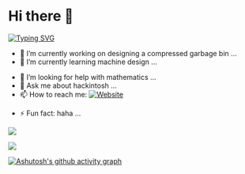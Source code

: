 # Hi there 👋

<a href="https://git.io/typing-svg"><img src="https://readme-typing-svg.demolab.com?font=Satisfy&pause=1000&color=0045DD&center=true&vCenter=true&width=435&lines=Turn+away+and+slam+the+door;%E5%91%8A%E5%88%AB%E8%BF%87%E5%8E%BB%E4%B8%8D%E7%95%99%E4%B8%80%E4%B8%9D%E7%89%B5%E6%8C%82;turnu+kaj+frapu+la+pordon;%E9%81%8E%E5%8E%BB%E3%81%AB%E5%88%A5%E3%82%8C%E3%82%92%E5%91%8A%E3%81%92%E3%81%A6%E5%B0%91%E3%81%97%E3%81%AE%E5%BF%83%E9%85%8D%E3%82%82%E6%AE%8B%E3%81%95%E3%81%AA%E3%81%84;Dreh+dich+weg+und+knall+die+T%C3%BCr+zu;Adieu+au+pass%C3%A9+sans+laisser+une+trace;%E5%91%8A%E5%88%A5%E9%81%8E%E5%8E%BB%E4%B8%8D%E7%95%99%E4%B8%80%E7%B5%B2%E7%89%BD%E6%8E%9B;%E0%B8%9A%E0%B8%AD%E0%B8%81%E0%B8%A5%E0%B8%B2%E0%B8%AD%E0%B8%94%E0%B8%B5%E0%B8%95%E0%B9%82%E0%B8%94%E0%B8%A2%E0%B9%84%E0%B8%A1%E0%B9%88%E0%B8%97%E0%B8%B4%E0%B9%89%E0%B8%87%E0%B8%A3%E0%B9%88%E0%B8%AD%E0%B8%87%E0%B8%A3%E0%B8%AD%E0%B8%A2;%D0%9F%D1%80%D0%BE%D1%89%D0%B0%D0%BD%D0%B8%D0%B5+%D1%81+%D0%BF%D1%80%D0%BE%D1%88%D0%BB%D1%8B%D0%BC;Vend+dig+v%C3%A6k+og+sm%C3%A6k+d%C3%B8ren" alt="Typing SVG" /></a>




<!--
**jerry-bit/jerry-bit** is a ✨ _special_ ✨ repository because its `README.md` (this file) appears on your GitHub profile.

Here are some ideas to get you started:-->

- 🔭 I’m currently working on designing a compressed garbage bin ...
- 🌱 I’m currently learning machine design ...
<!-- - 👯 I’m looking to collaborate on ... -->
- 🤔 I’m looking for help with mathematics ...
- 💬 Ask me about hackintosh ...
- 📫 How to reach me: <a href="https://a.iridescent-lrj.xyz/" target="_blank"><img alt="Website" src="https://img.shields.io/website?up_color=brightgreen&up_message=Jerry%20L.%27s%20Homepage&url=https://a.iridescent-lrj.xyz"></a>
<!-- - 😄 Pronouns:  -->
- ⚡ Fun fact: haha ...


![](https://github-readme-stats.vercel.app/api/top-langs/?username=jerry-bit&theme=dark&layout=compact)

![](https://github-readme-stats.vercel.app/api?username=jerry-bit&show_icons=true&theme=dark&count_private=true)


[![Ashutosh's github activity graph](https://github-readme-activity-graph.cyclic.app/graph?username=jerry-bit&theme=xcode&custom_title=This%20is%20a%20title&hide_border=true)](https://github.com/ashutosh00710/github-readme-activity-graph)

